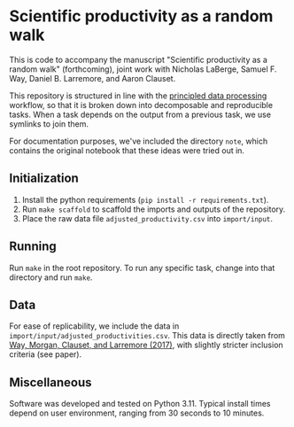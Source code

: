 # Scientific productivity as a random walk

This is code to accompany the manuscript "Scientific productivity as a random walk" (forthcoming), joint work with Nicholas LaBerge, Samuel F. Way, Daniel B. Larremore, and Aaron Clauset.

This repository is structured in line with the [principled data processing](https://hrdag.org/2016/06/14/the-task-is-a-quantum-of-workflow/) workflow, so that it is broken down into decomposable and reproducible tasks. When a task depends on the output from a previous task, we use symlinks to join them.

For documentation purposes, we've included the directory `note`, which contains the original notebook that these ideas were tried out in.

## Initialization

1. Install the python requirements (`pip install -r requirements.txt`).
2. Run `make scaffold` to scaffold the imports and outputs of the repository.
3. Place the raw data file `adjusted_productivity.csv` into `import/input`.

## Running

Run `make` in the root repository. To run any specific task, change into that directory and run `make`.

## Data

For ease of replicability, we include the data in `import/input/adjusted_productivities.csv`. This data is directly taken from [Way, Morgan, Clauset, and Larremore (2017)](https://www.pnas.org/doi/full/10.1073/pnas.1702121114), with slightly stricter inclusion criteria (see paper).

## Miscellaneous
Software was developed and tested on Python 3.11. Typical install times depend on user environment, ranging from 30 seconds to 10 minutes.


